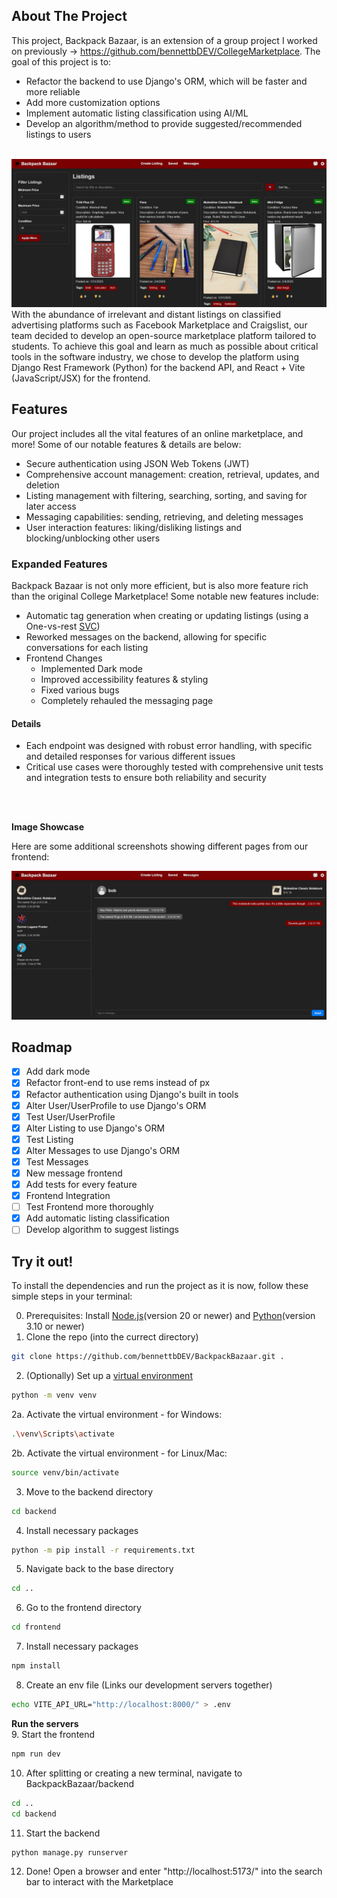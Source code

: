 <!-- ABOUT THE PROJECT -->
## About The Project
This project, Backpack Bazaar, is an extension of a group project I worked on previously -> https://github.com/bennettbDEV/CollegeMarketplace. The goal of this project is to: 
- Refactor the backend to use Django's ORM, which will be faster and more reliable
- Add more customization options
- Implement automatic listing classification using AI/ML
- Develop an algorithm/method to provide suggested/recommended listings to users

<br>

<div align="center">
  <a href="https://github.com/bennettbDEV/BackpackBazaar">
    <img src="README_Images/homepage_example.jpg" alt="Home Page">
  </a>
</div>
With the abundance of irrelevant and distant listings on classified advertising platforms such as Facebook Marketplace and Craigslist,
our team decided to develop an open-source marketplace platform tailored to students. To achieve this goal and learn as much as possible about
critical tools in the software industry, we chose to develop the platform using Django Rest Framework (Python) for the backend API, and React + Vite (JavaScript/JSX) for the frontend. 

## Features
Our project includes all the vital features of an online marketplace, and more! Some of our notable features & details are below:
- Secure authentication using JSON Web Tokens (JWT)
- Comprehensive account management: creation, retrieval, updates, and deletion
- Listing management with filtering, searching, sorting, and saving for later access
- Messaging capabilities: sending, retrieving, and deleting messages
- User interaction features: liking/disliking listings and blocking/unblocking other users

### Expanded Features
Backpack Bazaar is not only more efficient, but is also more feature rich than the original College Marketplace!
Some notable new features include:

- Automatic tag generation when creating or updating listings (using a One-vs-rest [SVC](https://scikit-learn.org/stable/modules/generated/sklearn.svm.SVC.html))
- Reworked messages on the backend, allowing for specific conversations for each listing
- Frontend Changes
    - Implemented Dark mode
    - Improved accessibility features & styling
    - Fixed various bugs
    - Completely rehauled the messaging page
<h4>Details</h4>

- Each endpoint was designed with robust error handling, with specific and detailed responses for various different issues
- Critical use cases were thoroughly tested with comprehensive unit tests and integration tests to ensure both reliability and security

<br/>
<br/>

**Image Showcase**

Here are some additional screenshots showing different pages from our frontend:
<div>
  <a>
    <img src="README_Images/revamped_messaging_page.jpg" alt="Revamped Messaging Page">
  </a>
</div>

## Roadmap

- [X] Add dark mode
- [X] Refactor front-end to use rems instead of px
- [X] Refactor authentication using Django's built in tools
- [X] Alter User/UserProfile to use Django's ORM
- [X] Test User/UserProfile
- [X] Alter Listing to use Django's ORM
- [X] Test Listing
- [X] Alter Messages to use Django's ORM
- [X] Test Messages
- [X] New message frontend
- [X] Add tests for every feature
- [X] Frontend Integration
- [ ] Test Frontend more thoroughly
- [X] Add automatic listing classification
- [ ] Develop algorithm to suggest listings

## Try it out!
To install the dependencies and run the project as it is now, follow these simple steps in your terminal:

0. Prerequisites:
Install [Node.js](https://nodejs.org/en/download/package-manager)(version 20 or newer) and [Python](https://www.python.org/downloads/)(version 3.10 or newer)
1. Clone the repo (into the currect directory)
```sh
git clone https://github.com/bennettbDEV/BackpackBazaar.git .
```
2. (Optionally) Set up a [virtual environment](https://www.freecodecamp.org/news/how-to-setup-virtual-environments-in-python/)
```sh
python -m venv venv
```
2a. Activate the virtual environment - for Windows:
```sh
.\venv\Scripts\activate
```
2b. Activate the virtual environment - for Linux/Mac:
```sh
source venv/bin/activate
```
3. Move to the backend directory 
```sh
cd backend
```
4. Install necessary packages
```sh
python -m pip install -r requirements.txt
```
5. Navigate back to the base directory
```sh
cd ..
```
6. Go to the frontend directory
```sh
cd frontend
```
7. Install necessary packages
```sh
npm install
```
8. Create an env file (Links our development servers together)
```sh
echo VITE_API_URL="http://localhost:8000/" > .env
```
**Run the servers** <br/>
9. Start the frontend
```sh
npm run dev
```
10. After splitting or creating a new terminal, navigate to BackpackBazaar/backend
```sh
cd ..
cd backend
```
11. Start the backend
```sh
python manage.py runserver
```
12. Done!
    Open a browser and enter "http://localhost:5173/" into the search bar to interact with the Marketplace
